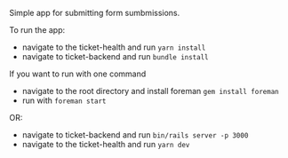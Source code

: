 Simple app for submitting form sumbmissions. 

To run the app: 
- navigate to the ticket-health and run `yarn install`
- navigate to ticket-backend and run `bundle install`

If you want to run with one command  
- navigate to the root directory and install foreman `gem install foreman`
- run with `foreman start`


OR:
- navigate to ticket-backend and run  `bin/rails server -p 3000`
- navigate to the ticket-health and run `yarn dev`
